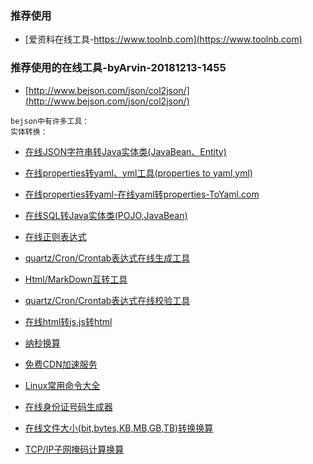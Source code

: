 ### 推荐使用
- [爱资料在线工具-https://www.toolnb.com](https://www.toolnb.com)

### 推荐使用的在线工具-byArvin-20181213-1455
- [http://www.bejson.com/json/col2json/](http://www.bejson.com/json/col2json/)

```
bejson中有许多工具：
实体转换：

```
- [在线JSON字符串转Java实体类(JavaBean、Entity)](http://www.bejson.com/json2javapojo/new/)
- [在线properties转yaml、yml工具(properties to yaml,yml)](https://www.bejson.com/devtools/properties2yaml/)
- [在线properties转yaml-在线yaml转properties-ToYaml.com](http://www.toyaml.com/index.html)
- [在线SQL转Java实体类(POJO,JavaBean)](http://www.bejson.com/devtools/sql2pojo/)
- [在线正则表达式](http://www.bejson.com/othertools/regex/)
- [quartz/Cron/Crontab表达式在线生成工具](http://www.bejson.com/othertools/cron/)
- [Html/MarkDown互转工具](http://www.bejson.com/convert/html2markdown/)
- [quartz/Cron/Crontab表达式在线校验工具](http://www.bejson.com/othertools/cronvalidate/)
- [在线html转js,js转html](http://www.bejson.com/convert/html_js/)

- [纳秒换算](https://cn.office-converter.com/Nanoseconds-Time-Converter)

- [免费CDN加速服务](https://www.toolfk.com/tool-online-cdnjs)
- [Linux常用命令大全](https://www.toolfk.com/tool-find-linux)


- [在线身份证号码生成器](http://sfz.uzuzuz.com)

- [在线文件大小(bit,bytes,KB,MB,GB,TB)转换换算](http://www.bejson.com/convert/filesize/)

- [TCP/IP子网掩码计算换算](https://www.sojson.com/convert/subnetmask.html)